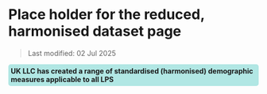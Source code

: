 # Place holder for the reduced, harmonised dataset page
>Last modified: 02 Jul 2025
<div style="background-color: rgba(0, 178, 169, 0.3); padding: 5px; border-radius: 5px;"><strong>UK LLC has created a range of standardised (harmonised) demographic measures applicable to all LPS</strong></div>  
